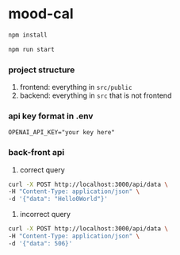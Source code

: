 # mood-cal

```sh
npm install
```

```sh
npm run start
```

### project structure
1) frontend: everything in `src/public`
1) backend: everything in `src` that is not frontend

### api key format in .env
```
OPENAI_API_KEY="your key here"
```


### back-front api
1) correct query
```sh
curl -X POST http://localhost:3000/api/data \
-H "Content-Type: application/json" \
-d '{"data": "Hello0World"}'
```

1) incorrect query
```sh
curl -X POST http://localhost:3000/api/data \
-H "Content-Type: application/json" \
-d '{"data": 506}'
```